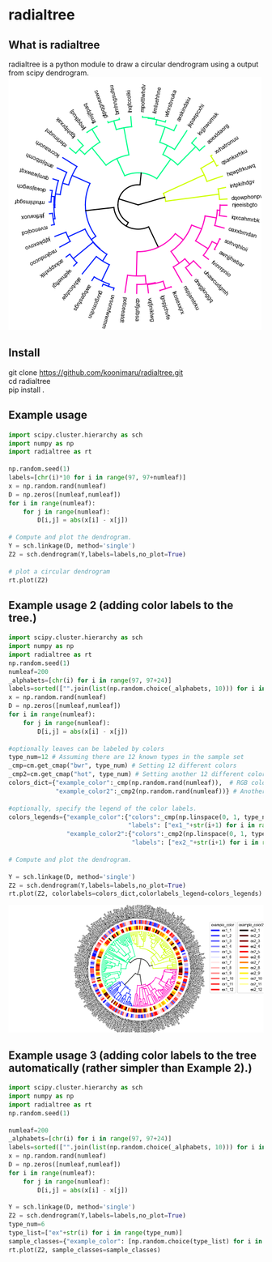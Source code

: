 # radialtree

## What is radialtree

radialtree is a python module to draw a circular dendrogram using a output from scipy dendrogram.
![example](example.png "example")

## Install

git clone https://github.com/koonimaru/radialtree.git <br>
cd radialtree <br>
pip install .

## Example usage
```python
import scipy.cluster.hierarchy as sch
import numpy as np
import radialtree as rt

np.random.seed(1)
labels=[chr(i)*10 for i in range(97, 97+numleaf)]
x = np.random.rand(numleaf)
D = np.zeros([numleaf,numleaf])
for i in range(numleaf):
    for j in range(numleaf):
        D[i,j] = abs(x[i] - x[j])

# Compute and plot the dendrogram.
Y = sch.linkage(D, method='single')
Z2 = sch.dendrogram(Y,labels=labels,no_plot=True)

# plot a circular dendrogram
rt.plot(Z2)
```
## Example usage 2 (adding color labels to the tree.)
```python
import scipy.cluster.hierarchy as sch
import numpy as np
import radialtree as rt
np.random.seed(1)
numleaf=200
_alphabets=[chr(i) for i in range(97, 97+24)]
labels=sorted(["".join(list(np.random.choice(_alphabets, 10))) for i in range(numleaf)])
x = np.random.rand(numleaf)
D = np.zeros([numleaf,numleaf])
for i in range(numleaf):
    for j in range(numleaf):
        D[i,j] = abs(x[i] - x[j])
    
#optionally leaves can be labeled by colors
type_num=12 # Assuming there are 12 known types in the sample set
_cmp=cm.get_cmap("bwr", type_num) # Setting 12 different colors 
_cmp2=cm.get_cmap("hot", type_num) # Setting another 12 different colors
colors_dict={"example_color":_cmp(np.random.rand(numleaf)),  # RGB color list. the order of colors must be same as the original sample order.
             "example_color2":_cmp2(np.random.rand(numleaf))} # Another RGB color list.

#optionally, specify the legend of the color labels.     
colors_legends={"example_color":{"colors":_cmp(np.linspace(0, 1, type_num)), 
                                 "labels": ["ex1_"+str(i+1) for i in range(type_num)]},
                "example_color2":{"colors":_cmp2(np.linspace(0, 1, type_num)),
                                  "labels": ["ex2_"+str(i+1) for i in range(type_num)]}}
    
# Compute and plot the dendrogram.

Y = sch.linkage(D, method='single')
Z2 = sch.dendrogram(Y,labels=labels,no_plot=True)
rt.plot(Z2, colorlabels=colors_dict,colorlabels_legend=colors_legends)
```
![example2](example2.png "example2")

## Example usage 3 (adding color labels to the tree automatically (rather simpler than Example 2).)
```python
import scipy.cluster.hierarchy as sch
import numpy as np
import radialtree as rt
np.random.seed(1)

numleaf=200
_alphabets=[chr(i) for i in range(97, 97+24)]
labels=sorted(["".join(list(np.random.choice(_alphabets, 10))) for i in range(numleaf)])
x = np.random.rand(numleaf)
D = np.zeros([numleaf,numleaf])
for i in range(numleaf):
    for j in range(numleaf):
        D[i,j] = abs(x[i] - x[j])
        
Y = sch.linkage(D, method='single')
Z2 = sch.dendrogram(Y,labels=labels,no_plot=True)
type_num=6
type_list=["ex"+str(i) for i in range(type_num)]
sample_classes={"example_color": [np.random.choice(type_list) for i in range(numleaf)]}
rt.plot(Z2, sample_classes=sample_classes)
```
